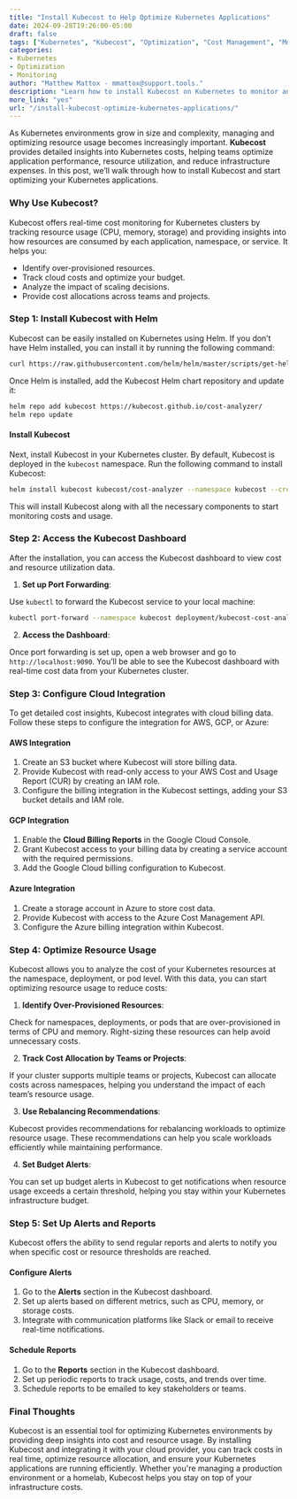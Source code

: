 ```yaml
---
title: "Install Kubecost to Help Optimize Kubernetes Applications"  
date: 2024-09-28T19:26:00-05:00  
draft: false  
tags: ["Kubernetes", "Kubecost", "Optimization", "Cost Management", "Monitoring"]  
categories:  
- Kubernetes  
- Optimization  
- Monitoring  
author: "Matthew Mattox - mmattox@support.tools."  
description: "Learn how to install Kubecost on Kubernetes to monitor and optimize application costs and resource usage efficiently."  
more_link: "yes"  
url: "/install-kubecost-optimize-kubernetes-applications/"  
---
```


As Kubernetes environments grow in size and complexity, managing and optimizing resource usage becomes increasingly important. **Kubecost** provides detailed insights into Kubernetes costs, helping teams optimize application performance, resource utilization, and reduce infrastructure expenses. In this post, we’ll walk through how to install Kubecost and start optimizing your Kubernetes applications.

<!--more-->

### Why Use Kubecost?

Kubecost offers real-time cost monitoring for Kubernetes clusters by tracking resource usage (CPU, memory, storage) and providing insights into how resources are consumed by each application, namespace, or service. It helps you:

- Identify over-provisioned resources.
- Track cloud costs and optimize your budget.
- Analyze the impact of scaling decisions.
- Provide cost allocations across teams and projects.

### Step 1: Install Kubecost with Helm

Kubecost can be easily installed on Kubernetes using Helm. If you don’t have Helm installed, you can install it by running the following command:

```bash
curl https://raw.githubusercontent.com/helm/helm/master/scripts/get-helm-3 | bash
```

Once Helm is installed, add the Kubecost Helm chart repository and update it:

```bash
helm repo add kubecost https://kubecost.github.io/cost-analyzer/
helm repo update
```

#### Install Kubecost

Next, install Kubecost in your Kubernetes cluster. By default, Kubecost is deployed in the `kubecost` namespace. Run the following command to install Kubecost:

```bash
helm install kubecost kubecost/cost-analyzer --namespace kubecost --create-namespace
```

This will install Kubecost along with all the necessary components to start monitoring costs and usage.

### Step 2: Access the Kubecost Dashboard

After the installation, you can access the Kubecost dashboard to view cost and resource utilization data.

1. **Set up Port Forwarding**:

Use `kubectl` to forward the Kubecost service to your local machine:

```bash
kubectl port-forward --namespace kubecost deployment/kubecost-cost-analyzer 9090
```

2. **Access the Dashboard**:

Once port forwarding is set up, open a web browser and go to `http://localhost:9090`. You’ll be able to see the Kubecost dashboard with real-time cost data from your Kubernetes cluster.

### Step 3: Configure Cloud Integration

To get detailed cost insights, Kubecost integrates with cloud billing data. Follow these steps to configure the integration for AWS, GCP, or Azure:

#### AWS Integration

1. Create an S3 bucket where Kubecost will store billing data.
2. Provide Kubecost with read-only access to your AWS Cost and Usage Report (CUR) by creating an IAM role.
3. Configure the billing integration in the Kubecost settings, adding your S3 bucket details and IAM role.

#### GCP Integration

1. Enable the **Cloud Billing Reports** in the Google Cloud Console.
2. Grant Kubecost access to your billing data by creating a service account with the required permissions.
3. Add the Google Cloud billing configuration to Kubecost.

#### Azure Integration

1. Create a storage account in Azure to store cost data.
2. Provide Kubecost with access to the Azure Cost Management API.
3. Configure the Azure billing integration within Kubecost.

### Step 4: Optimize Resource Usage

Kubecost allows you to analyze the cost of your Kubernetes resources at the namespace, deployment, or pod level. With this data, you can start optimizing resource usage to reduce costs:

1. **Identify Over-Provisioned Resources**:

Check for namespaces, deployments, or pods that are over-provisioned in terms of CPU and memory. Right-sizing these resources can help avoid unnecessary costs.

2. **Track Cost Allocation by Teams or Projects**:

If your cluster supports multiple teams or projects, Kubecost can allocate costs across namespaces, helping you understand the impact of each team’s resource usage.

3. **Use Rebalancing Recommendations**:

Kubecost provides recommendations for rebalancing workloads to optimize resource usage. These recommendations can help you scale workloads efficiently while maintaining performance.

4. **Set Budget Alerts**:

You can set up budget alerts in Kubecost to get notifications when resource usage exceeds a certain threshold, helping you stay within your Kubernetes infrastructure budget.

### Step 5: Set Up Alerts and Reports

Kubecost offers the ability to send regular reports and alerts to notify you when specific cost or resource thresholds are reached.

#### Configure Alerts

1. Go to the **Alerts** section in the Kubecost dashboard.
2. Set up alerts based on different metrics, such as CPU, memory, or storage costs.
3. Integrate with communication platforms like Slack or email to receive real-time notifications.

#### Schedule Reports

1. Go to the **Reports** section in the Kubecost dashboard.
2. Set up periodic reports to track usage, costs, and trends over time.
3. Schedule reports to be emailed to key stakeholders or teams.

### Final Thoughts

Kubecost is an essential tool for optimizing Kubernetes environments by providing deep insights into cost and resource usage. By installing Kubecost and integrating it with your cloud provider, you can track costs in real time, optimize resource allocation, and ensure your Kubernetes applications are running efficiently. Whether you're managing a production environment or a homelab, Kubecost helps you stay on top of your infrastructure costs.
